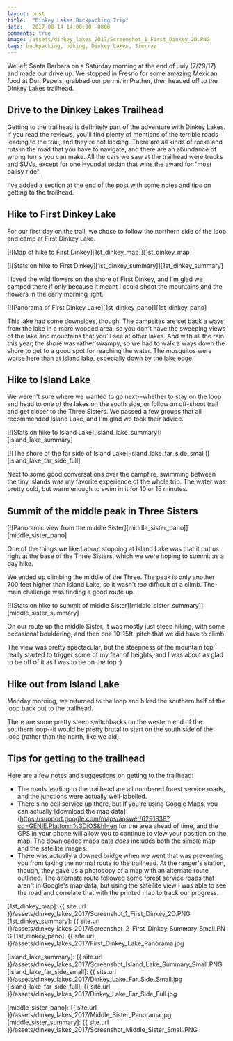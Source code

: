 ```yaml
---
layout: post
title:  "Dinkey Lakes Backpacking Trip"
date:   2017-08-14 14:00:00 -0800
comments: true
image: /assets/dinkey_lakes_2017/Screenshot_1_First_Dinkey_2D.PNG
tags: backpacking, hiking, Dinkey Lakes, Sierras
---
```


We left Santa Barbara on a Saturday morning at the end of July (7/29/17) and made our drive up. We stopped in Fresno for some amazing Mexican food at Don Pepe's, grabbed our permit in Prather, then headed off to the Dinkey Lakes trailhead.

## Drive to the Dinkey Lakes Trailhead

Getting to the trailhead is definitely part of the adventure with Dinkey Lakes. If you read the reviews, you'll find plenty of mentions of the terrible roads leading to the trail, and they're not kidding. There are all kinds of rocks and ruts in the road that you have to navigate, and there are an abundance of wrong turns you can make. All the cars we saw at the trailhead were trucks and SUVs, except for one Hyundai sedan that wins the award for "most ballsy ride".

I've added a section at the end of the post with some notes and tips on getting to the trailhead.

## Hike to First Dinkey Lake

For our first day on the trail, we chose to follow the northern side of the loop and camp at First Dinkey Lake. 

[![Map of hike to First Dinkey][1st_dinkey_map]][1st_dinkey_map]

[![Stats on hike to First Dinkey][1st_dinkey_summary]][1st_dinkey_summary]

I loved the wild flowers on the shore of First Dinkey, and I'm glad we camped there if only because it meant I could shoot the mountains and the flowers in the early morning light.

[![Panorama of First Dinkey Lake][1st_dinkey_pano]][1st_dinkey_pano]

This lake had some downsides, though. The campsites are set back a ways from the lake in a more wooded area, so you don't have the sweeping views of the lake and mountains that you'll see at other lakes. And with all the rain this year, the shore was rather swampy, so we had to walk a ways down the shore to get to a good spot for reaching the water. The mosquitos were worse here than at Island lake, especially down by the lake edge.

## Hike to Island Lake

We weren't sure where we wanted to go next--whether to stay on the loop and head to one of the lakes on the south side, or follow an off-shoot trail and get closer to the Three Sisters. We passed a few groups that all recommended Island Lake, and I'm glad we took their advice.

[![Stats on hike to Island Lake][island_lake_summary]][island_lake_summary]

[![The shore of the far side of Island Lake][island_lake_far_side_small]][island_lake_far_side_full]

Next to some good conversations over the campfire, swimming between the tiny islands was my favorite experience of the whole trip. The water was pretty cold, but warm enough to swim in it for 10 or 15 minutes.

## Summit of the middle peak in Three Sisters

[![Panoramic view from the middle Sister][middle_sister_pano]][middle_sister_pano]

One of the things we liked about stopping at Island Lake was that it put us right at the base of the Three Sisters, which we were hoping to summit as a day hike.

We ended up climbing the middle of the Three. The peak is only another 700 feet higher than Island Lake, so it wasn't *too* difficult of a climb. The main challenge was finding a good route up.

[![Stats on hike to summit of middle Sister][middle_sister_summary]][middle_sister_summary]

On our route up the middle Sister, it was mostly just steep hiking, with some occasional bouldering, and then one 10-15ft. pitch that we did have to climb.

The view was pretty spectacular, but the steepness of the mountain top really started to trigger some of my fear of heights, and I was about as glad to be off of it as I was to be on the top :)

## Hike out from Island Lake
Monday morning, we returned to the loop and hiked the southern half of the loop back out to the trailhead.

There are some pretty steep switchbacks on the western end of the southern loop--it would be pretty brutal to start on the south side of the loop (rather than the north, like we did). 

## Tips for getting to the trailhead

Here are a few notes and suggestions on getting to the trailhead:

* The roads leading to the trailhead are all numbered forest service roads, and the junctions were actually well-labelled. 
* There's no cell service up there, but if you're using Google Maps, you can actually [download the map data](https://support.google.com/maps/answer/6291838?co=GENIE.Platform%3DiOS&hl=en for the area ahead of time, and the GPS in your phone will allow you to continue to view your position on the map. The downloaded maps data *does* includes both the simple map and the satellite images.
* There was actually a downed bridge when we went that was preventing you from taking the normal route to the trailhead. At the ranger's station, though, they gave us a photocopy of a map with an alternate route outlined. The alternate route followed some forest service roads that aren't in Google's map data, but using the satellite view I was able to see the road and correlate that with the printed map to track our progress.

[1st_dinkey_map]: {{ site.url }}/assets/dinkey_lakes_2017/Screenshot_1_First_Dinkey_2D.PNG
[1st_dinkey_summary]: {{ site.url }}/assets/dinkey_lakes_2017/Screenshot_2_First_Dinkey_Summary_Small.PNG
[1st_dinkey_pano]: {{ site.url }}/assets/dinkey_lakes_2017/First_Dinkey_Lake_Panorama.jpg

[island_lake_summary]: {{ site.url }}/assets/dinkey_lakes_2017/Screenshot_Island_Lake_Summary_Small.PNG
[island_lake_far_side_small]: {{ site.url }}/assets/dinkey_lakes_2017/Dinkey_Lake_Far_Side_Small.jpg
[island_lake_far_side_full]: {{ site.url }}/assets/dinkey_lakes_2017/Dinkey_Lake_Far_Side_Full.jpg

[middle_sister_pano]: {{ site.url }}/assets/dinkey_lakes_2017/Middle_Sister_Panorama.jpg
[middle_sister_summary]: {{ site.url }}/assets/dinkey_lakes_2017/Screenshot_Middle_Sister_Small.PNG